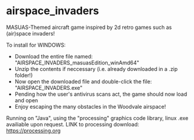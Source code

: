 # airspace_invaders
MASUAS-Themed aircraft game inspired by 2d retro games such as (air)space invaders!

To install for WINDOWS: 
 - Download the entire file named: "AIRSPACE_INVADERS_masuasEdition_winAmd64"
 - Unzip the contents if neccessary (i.e. already downloaded in a .zip folder!)
 - Now open the downloaded file and double-click the file: "AIRSPACE_INVADERS.exe"
 - Pending how the user's antivirus scans act, the game should now load and open
 - Enjoy escaping the many obstacles in the Woodvale airspace!

Running on "Java", using the "processing" graphics code library, linux .exe availiable upon request.
LINK to processing download: https://processing.org 
